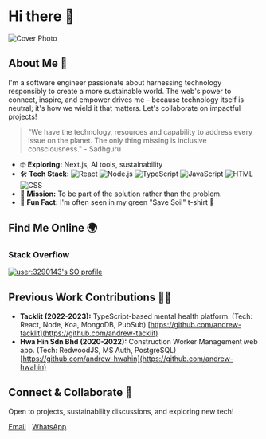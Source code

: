 # Hi there 👋

![Cover Photo](https://github.com/AndrewLamYW/AndrewLamYW/assets/11419166/9bb1f8f6-c999-48f6-b8b5-65aa9abb0ae7)

## About Me 🤠

I'm a software engineer passionate about harnessing technology responsibly to create a more sustainable world. The web's power to connect, inspire, and empower drives me – because technology itself is neutral; it's how we wield it that matters. Let's collaborate on impactful projects! 

> "We have the technology, resources and capability to address every issue on the planet. The only thing missing is inclusive consciousness." - Sadhguru

* 🤓 **Exploring:** Next.js, AI tools, sustainability
* 🛠️ **Tech Stack:**
![React](https://img.shields.io/badge/-React-61DAFB?style=flat-square&logo=react&logoColor=black)
![Node.js](https://img.shields.io/badge/-Node.js-339933?style=flat-square&logo=node.js&logoColor=white) 
![TypeScript](https://img.shields.io/badge/-TypeScript-3178C6?style=flat-square&logo=typescript&logoColor=white)
![JavaScript](https://img.shields.io/badge/-JavaScript-F7DF1E?style=flat-square&logo=javascript&logoColor=black) 
![HTML](https://img.shields.io/badge/-HTML-E34F26?style=flat-square&logo=html5&logoColor=white) 
![CSS](https://img.shields.io/badge/-CSS-1572B6?style=flat-square&logo=css3&logoColor=white)
* 🥅 **Mission:** To be part of the solution rather than the problem.
* 🤪 **Fun Fact:** I'm often seen in my green "Save Soil" t-shirt 💚



## Find Me Online 🌍

### Stack Overflow

[![user:3290143's SO profile](https://stackoverflow-readme-profile.johannchopin.fr/profile-small/3290143?theme=dark)](https://stackoverflow.com/users/3290143)


## Previous Work Contributions 🧑‍💻

* **Tacklit (2022-2023):** TypeScript-based mental health platform.  (Tech: React, Node, Koa, MongoDB, PubSub) [https://github.com/andrew-tacklit](https://github.com/andrew-tacklit)
* **Hwa Hin Sdn Bhd (2020-2022):**  Construction Worker Management web app.  (Tech:  RedwoodJS, MS Auth, PostgreSQL)  [https://github.com/andrew-hwahin](https://github.com/andrew-hwahin)


## Connect & Collaborate 🤝

Open to projects, sustainability discussions, and exploring new tech! 

[Email](mailto:andrewlam.yw@gmail.com) | [WhatsApp](https://wa.me/601126265689) 

<!--
**andrewlamyw/andrewlamyw** is a ✨ _special_ ✨ repository because its `README.md` (this file) appears on your GitHub profile.

Here are some ideas to get you started:

- 🔭 I’m currently working on ...
- 🌱 I’m currently learning ...
- 👯 I’m looking to collaborate on ...
- 🤔 I’m looking for help with ...
- 💬 Ask me about ...
- 📫 How to reach me: ...
- 😄 Pronouns: ...
- ⚡ Fun fact: ...
-->
